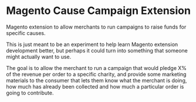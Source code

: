 Magento Cause Campaign Extension
================================

Magento extension to allow merchants to run campaigns to raise funds for specific causes.

This is just meant to be an experiment to help learn Magento extension development better, but perhaps it could
turn into something that someone might actually want to use.

The goal is to allow the merchant to run a campaign that would pledge X% of the revenue per order to a specific charity,
and provide some marketing materials to the consumer that lets them know what the merchant is doing, how much has
already been collected and how much a particular order is going to contribute.